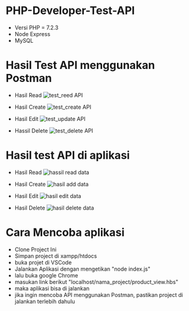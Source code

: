 # PHP-Developer-Test-API

* Versi PHP = 7.2.3
* Node Express
* MySQL


# Hasil Test API menggunakan Postman
* Hasil Read
![test_reed API](https://user-images.githubusercontent.com/92254494/151083627-9b0b72e8-dd5e-401b-a495-56a3ca56f4d5.PNG)

* Hasil Create
![test_create API](https://user-images.githubusercontent.com/92254494/151083682-8eeb0701-0e16-4356-b763-a44eb4634d66.PNG)

* Hasil Edit
![test_update API](https://user-images.githubusercontent.com/92254494/151083706-94bdd220-684d-420f-bb46-a0ee0c69cd91.PNG)

* Hassil Delete
![test_delete API](https://user-images.githubusercontent.com/92254494/151083731-706433c9-9a58-49f0-b80c-078c662b3086.PNG)

# Hasil test API di aplikasi
* Hasil Read
![hassil read data](https://user-images.githubusercontent.com/92254494/151083812-76c93eff-a477-4591-9697-9193e9063ef6.PNG)


* Hasil Create
![hasil add data](https://user-images.githubusercontent.com/92254494/151083833-8bed2714-6f00-4385-8aef-d9f598de5204.PNG)


* Hasil Edit
![hasil edit data](https://user-images.githubusercontent.com/92254494/151083861-047ecdde-d82f-4d58-99f7-11ebd3375fd2.PNG)


* Hasil Delete
![hasil delete data](https://user-images.githubusercontent.com/92254494/151083869-69b5c259-b929-4526-b7da-7717abfd5414.PNG)

# Cara Mencoba aplikasi
* Clone Project Ini
* Simpan project di xampp/htdocs
* buka projet di VSCode
* Jalankan Aplikasi dengan mengetikan "node index.js"
* lalu buka google Chrome
* masukan link berikut "localhost/nama_project/product_view.hbs"
* maka aplikasi bisa di jalankan
* jika ingin mencoba API menggunakan Postman, pastikan project di jalankan terlebih dahulu
